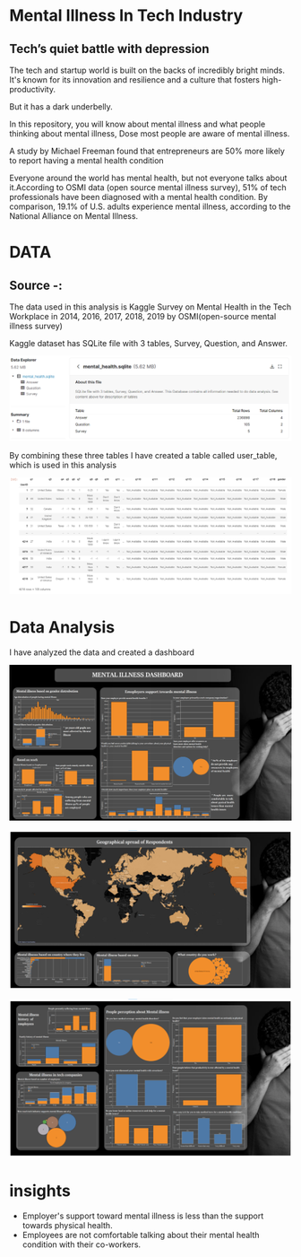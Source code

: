 # Mental Illness In Tech Industry

## Tech’s quiet battle with depression

The tech and startup world is built on the backs of incredibly bright minds. It's known for its innovation and resilience and a culture that fosters high-productivity.

But it has a dark underbelly. 

In this repository, you will know about mental illness and what people thinking about mental illness, Dose most people are aware of mental illness.

A study by Michael Freeman found that entrepreneurs are 50% more likely to report having a mental health condition

 Everyone around the world has mental health, but not everyone talks about it.According to OSMI data (open source mental illness survey), 51% of tech professionals have been diagnosed with a mental health condition. By comparison, 19.1% of U.S. adults experience mental illness, according to the National Alliance on Mental Illness. 

# DATA

## Source -:

The data used in this analysis is Kaggle Survey on Mental Health in the Tech Workplace in 2014, 2016, 2017, 2018, 2019 by OSMI(open-source mental illness survey)

Kaggle dataset has SQLite file with 3 tables, Survey, Question, and Answer.

![](2021-02-19-10-41-29.png)
    
By combining these three tables I have created a table called user_table, which is used in this analysis

![](2021-02-19-10-42-22.png)

# Data Analysis

I have analyzed the data and created a dashboard 

![](2021-02-19-11-16-39.png)

![](2021-02-19-11-17-25.png)

![](2021-02-19-11-18-06.png)


# insights
-  Employer's support toward mental illness is less than the support towards physical health.
-  Employees are not comfortable talking about their mental health condition with their co-workers. 
